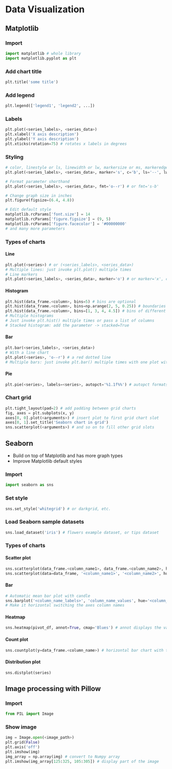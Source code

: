 # Data Visualization

## Matplotlib

### Import
```python
import matplotlib # whole library
import matplotlib.pyplot as plt
```

### Add chart title
```python
plt.title('some title')
```

### Add legend
```python
plt.legend(['legend1', 'legend2', ...])
```

### Labels
```python
plt.plot(<series_labels>, <series_data>)
plt.xlabel('X axis description')
plt.ylabel('Y axis description')
plt.xticks(rotation=75) # rotates x labels in degrees
```

### Styling
```python
# color, linestyle or ls, linewidth or lw, markersize or ms, markeredgecolor or mec, alpha, etc.
plt.plot(<series_labels>, <series_data>, marker='s', c='b', ls='--', lw=2, ms=8, mew=2, mec='red', alpha=0.5)

# Format parameter shorthand
plt.plot(<series_labels>, <series_data>, fmt='o--r') # or fmt='s-b'

# Change graph size in inches
plt.figure(figsize=(6.4, 4.8))

# Edit default style
matplotlib.rcParams['font.size'] = 14
matplotlib.rcParams['figure.figsize'] = (9, 5)
matplotlib.rcParams['figure.facecolor'] = '#00000000'
# and many more parameters
```

### Types of charts

#### Line
```python
plt.plot(<series>) # or (<series_labels>, <series_data>)
# Multiple lines: just invoke plt.plot() multiple times
# Line markers
plt.plot(<series_labels>, <series_data>, marker='o') # or marker='x', check documentation for more options
```

#### Histogram
```python
plt.hist(data_frame.<column>, bins=5) # bins are optional
plt.hist(data_frame.<column>, bins=np.arange(2, 5, 0.25)) # boundaries of each bin
plt.hist(data_frame.<column>, bins=[1, 3, 4, 4.5]) # bins of different size
# Multiple histograms
# Just invoke plt.hist() multiple times or pass a list of columns
# Stacked histogram: add the parameter -> stacked=True
```

#### Bar
```python
plt.bar(<series_labels>, <series_data>)
# With a line chart
plt.plot(<series>, 'o--r') # a red dotted line
# Multiple bars: just invoke plt.bar() multiple times with one plot with the parameter bottom=<series>
```

#### Pie
```python
plt.pie(<series>, labels=<series>, autopct='%1.1f%%') # autopct formats the displayed percentage of each value
```

### Chart grid
```python
plt.tight_layout(pad=2) # add padding between grid charts
fig, axes = plt.subplots(x, y)
axes[0, 0].plot(<arguments>) # insert plot to first grid chart slot
axes[0, 1].set_title('Seaborn chart in grid')
sns.scatterplot(<arguments>) # and so on to fill other grid slots
```

## Seaborn

- Build on top of Matplotlib and has more graph types
- Improve Matplotlib default styles

### Import
```python
import seaborn as sns
```

### Set style
```python
sns.set_style('whitegrid') # or darkgrid, etc.
```

### Load Seaborn sample datasets
```python
sns.load_dataset('iris') # flowers example dataset, or tips dataset
```

### Types of charts

#### Scatter plot
```python
sns.scatterplot(data_frame.<column_name1>, data_frame.<column_name2>, hue=data_frame.<column_name3>, s=100) # s = size of point
sns.scatterplot(data=data_frame, '<column_name1>', '<column_name2>', hue='<column_name3>', s=100) # passing the DataFrame as argument
```

#### Bar
```python
# Automatic mean bar plot with candle
sns.barplot('<column_name_labels>', 'column_name_values', hue='<column_name>' data=data_frame)
# Make it horizontal switching the axes column names
```

#### Heatmap
```python
sns.heatmap(pivot_df, annot=True, cmap='Blues') # annot displays the values numbers and cmap is the color theme
```

#### Count plot
```python
sns.countplot(y=data_frame.<column_name>) # horizontal bar chart with total count
```

#### Distribution plot
```python
sns.distplot(series)
```

## Image processing with Pillow

### Import
```python
from PIL import Image
```

### Show image
```python
img = Image.open(<image_path>)
plt.grid(False)
plt.axis('off')
plt.imshow(img)
img_array = np.array(img) # convert to Numpy array
plt.imshow(img_array[125:325, 105:305]) # display part of the image
```